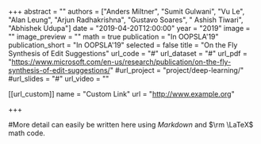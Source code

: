 +++
abstract = ""
authors = ["Anders Miltner", "Sumit Gulwani", "Vu Le", "Alan Leung", "Arjun Radhakrishna", "Gustavo Soares", " Ashish Tiwari", "Abhishek Udupa"]
date = "2019-04-20T12:00:00"
year = "2019"
image = ""
image_preview = ""
math = true
publication = "In OOPSLA'19"
publication_short = "In OOPSLA'19"
selected = false
title = "On the Fly Synthesis of Edit Suggestions"
url_code = "#"
url_dataset = "#"
url_pdf = "https://www.microsoft.com/en-us/research/publication/on-the-fly-synthesis-of-edit-suggestions/"
#url_project = "project/deep-learning/"
#url_slides = "#"
url_video = ""

[[url_custom]]
name = "Custom Link"
url = "http://www.example.org"

+++

#More detail can easily be written here using *Markdown* and $\rm \LaTeX$ math code.
